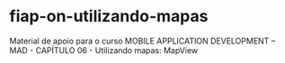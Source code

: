 # fiap-on-utilizando-mapas
Material de apoio para o curso MOBILE APPLICATION DEVELOPMENT – MAD - CAPÍTULO 06 - Utilizando mapas: MapView
